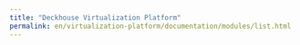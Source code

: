 ```yaml
---
title: "Deckhouse Virtualization Platform"
permalink: en/virtualization-platform/documentation/modules/list.html
---
```

